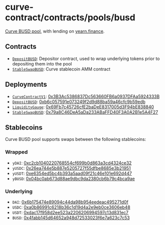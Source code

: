 # curve-contract/contracts/pools/busd

[Curve BUSD pool](https://www.curve.fi/busd), with lending on [yearn.finance](https://yearn.finance/).

## Contracts

- [`DepositBUSD`](DepositBUSD.vy): Depositor contract, used to wrap underlying tokens prior to depositing them into the pool
- [`StableSwapBUSD`](StableSwapBUSD.vy): Curve stablecoin AMM contract

## Deployments

- [`CurveContractV1`](../../tokens/CurveTokenV1.vy): [0x3B3Ac5386837Dc563660FB6a0937DFAa5924333B](https://etherscan.io/address/0x3B3Ac5386837Dc563660FB6a0937DFAa5924333B)
- [`DepositBUSD`](DepositBUSD.vy): [0xb6c057591e073249f2d9d88ba59a46cfc9b59edb](https://etherscan.io/address/0xb6c057591e073249f2d9d88ba59a46cfc9b59edb)
- [`LiquidityGauge`](../../gauges/LiquidityGauge.vy): [0x69Fb7c45726cfE2baDeE8317005d3F94bE838840](https://etherscan.io/address/0x69fb7c45726cfe2badee8317005d3f94be838840)
- [`StableSwapBUSD`](StableSwapBUSD.vy): [0x79a8C46DeA5aDa233ABaFFD40F3A0A2B1e5A4F27](https://etherscan.io/address/0x79a8C46DeA5aDa233ABaFFD40F3A0A2B1e5A4F27)

## Stablecoins

Curve BUSD pool supports swaps between the following stablecoins:

### Wrapped

- `yDAI`: [0xc2cb1040220768554cf699b0d863a3cd4324ce32](https://etherscan.io/address/0xc2cb1040220768554cf699b0d863a3cd4324ce32)
- `yUSDC`: [0x26ea744e5b887e5205727f55dfbe8685e3b21951](https://etherscan.io/address/0x26ea744e5b887e5205727f55dfbe8685e3b21951)
- `yUSDT`: [0xe6354ed5bc4b393a5aad09f21c46e101e692d447](https://etherscan.io/address/0xe6354ed5bc4b393a5aad09f21c46e101e692d447)
- `yBUSD`: [0x04bc0ab673d88ae9dbc9da2380cb6b79c4bca9ae](https://etherscan.io/address/0x04bc0ab673d88ae9dbc9da2380cb6b79c4bca9ae)

### Underlying

- `DAI`: [0x6b175474e89094c44da98b954eedeac495271d0f](https://etherscan.io/token/0x6b175474e89094c44da98b954eedeac495271d0f)
- `USDC`: [0xa0b86991c6218b36c1d19d4a2e9eb0ce3606eb48](https://etherscan.io/token/0xa0b86991c6218b36c1d19d4a2e9eb0ce3606eb48)
- `USDT`: [0xdac17f958d2ee523a2206206994597c13d831ec7](https://etherscan.io/address/0xdac17f958d2ee523a2206206994597c13d831ec7)
- `BUSD`: [0x4fabb145d64652a948d72533023f6e7a623c7c53](https://etherscan.io/address/0x4fabb145d64652a948d72533023f6e7a623c7c53)
